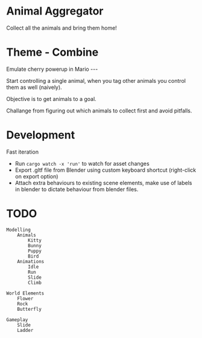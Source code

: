 # Animal Aggregator

Collect all the animals and bring them home!

# Theme - Combine

Emulate cherry powerup in Mario ---

Start controlling a single animal, when you tag other animals you control them as well (naively).

Objective is to get animals to a goal.

Challange from figuring out which animals to collect first and avoid pitfalls.

# Development

Fast iteration
* Run `cargo watch -x 'run'` to watch for asset changes
* Export .gltf file from Blender using custom keyboard shortcut (right-click on export option)
* Attach extra behaviours to existing scene elements, make use of labels in blender to dictate behaviour from blender files.

# TODO
    Modelling
        Animals
            Kitty
            Bunny
            Puppy
            Bird
        Animations
            Idle
            Run
            Slide
            Climb

    World Elements
        Flower
        Rock
        Butterfly

    Gameplay
        Slide
        Ladder
